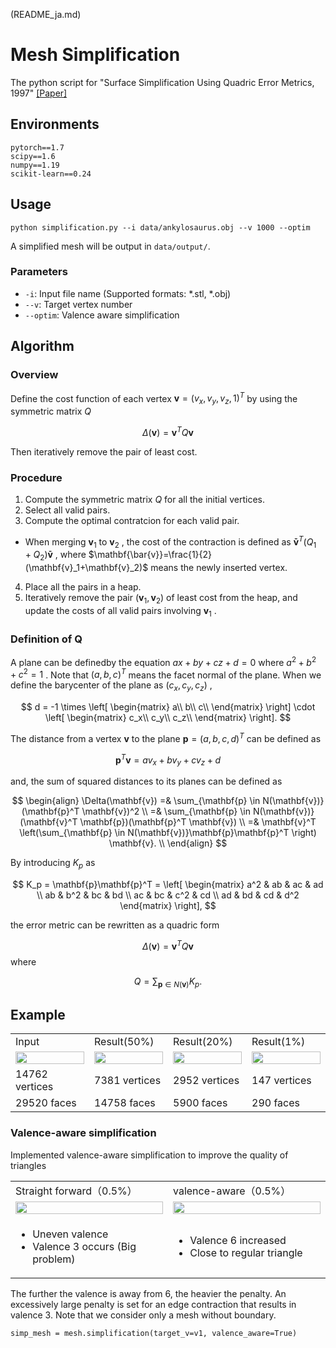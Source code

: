 (README_ja.md)

# Mesh Simplification

The python script for "Surface Simplification Using Quadric Error Metrics, 1997" [[Paper]](http://www.cs.cmu.edu/~garland/Papers/quadrics.pdf)


## Environments
```
pytorch==1.7
scipy==1.6
numpy==1.19
scikit-learn==0.24
```

## Usage

```
python simplification.py --i data/ankylosaurus.obj --v 1000 --optim
```
A simplified mesh will be output in `data/output/`.

### Parameters
- `-i`: Input file name (Supported formats: *.stl, *.obj)
- `--v`: Target vertex number
- `--optim`: Valence aware simplification

## Algorithm

### Overview

Define the cost function of each vertex
$\mathbf{v}=(v_x, v_y, v_z, 1)^T$ 
by using the symmetric matrix
$Q$

$$\Delta(\mathbf{v})=\mathbf{v}^T Q \mathbf{v}$$

Then iteratively remove the pair of least cost.

### Procedure

1. Compute the symmetric matrix
$Q$
for all the initial vertices.
2. Select all valid pairs.
3. Compute the optimal contratcion for each valid pair.
  - When merging
  $\mathbf{v}_1$
  to
  $\mathbf{v}_2$
  , the cost of the contraction is defined as
  $\mathbf{\bar{v}}^T (Q_1+Q_2) \mathbf{\bar{v}}$
  , where 
  $\mathbf{\bar{v}}=\frac{1}{2}(\mathbf{v}_1+\mathbf{v}_2)$
  means the newly inserted vertex.
4. Place all the pairs in a heap.
5. Iteratively remove the pair
$(\mathbf{v}_1, \mathbf{v}_2)$
of least cost from the heap, and update the costs of all valid pairs involving
$\mathbf{v}_1$
.

### Definition of Q

A plane can be definedby the equation
$ax+by+cz+d=0$
where
$a^2+b^2+c^2=1$
.
Note that
$(a, b, c)^T$
means the facet normal of the plane.
When we define the barycenter of the plane as 
$(c_x, c_y, c_z)$
,

$$
d = -1 \times
\left[ 
\begin{matrix}
a\\
b\\
c\\
\end{matrix}
\right]
\cdot
\left[ 
\begin{matrix}
c_x\\
c_y\\
c_z\\
\end{matrix}
\right].
$$


The distance from a vertex
$\mathbf{v}$
to the plane
$\mathbf{p}=(a,b,c,d)^T$
can be defined as

$$
\mathbf{p}^T \mathbf{v} = a v_x+ b v_y + c v_z + d
$$

and, the sum of squared distances to its planes can be defined as

$$
\begin{align}
\Delta(\mathbf{v}) =& \sum_{\mathbf{p} \in N(\mathbf{v})}(\mathbf{p}^T \mathbf{v})^2 \\
=& \sum_{\mathbf{p} \in N(\mathbf{v})}(\mathbf{v}^T \mathbf{p})(\mathbf{p}^T \mathbf{v}) \\
=& \mathbf{v}^T \left(\sum_{\mathbf{p} \in N(\mathbf{v})}\mathbf{p}\mathbf{p}^T \right) \mathbf{v}. \\
\end{align}
$$

By introducing
$K_p$
as

$$ K_p = \mathbf{p}\mathbf{p}^T =
\left[
\begin{matrix} 
a^2 & ab & ac & ad \\ 
ab & b^2 & bc & bd \\
ac & bc & c^2 & cd \\
ad & bd & cd & d^2  
\end{matrix} 
\right],
$$

the error metric can be rewritten as a quadric form

$$\Delta(\mathbf{v})=\mathbf{v}^T Q \mathbf{v}$$
where

$$
Q = \sum_{\mathbf{p} \in N(\mathbf{v})} K_p .
$$


## Example

<table>
  <tr>
    <td width="24%">Input</td>
    <td width="24%">Result(50%)</td>
    <td width="24%">Result(20%)</td>
    <td width="24%">Result(1%)</td>
  </tr>
  <tr>
    <td width="24%"><img src="docs/original.png" width="100%"/></td>
    <td width="24%"><img src="docs/simp_v1.png" width="100%"/></td>
    <td width="24%"><img src="docs/simp_v2.png" width="100%"/></td>
    <td width="24%"><img src="docs/simp_v4.png" width="100%"/></td>
  </tr>

  <tr>
    <td width="24%">14762 vertices</td>
    <td width="24%">7381 vertices</td>
    <td width="24%">2952 vertices</td>
    <td width="24%">147 vertices</td>
  </tr>
  <tr>
    <td width="24%">29520 faces</td>
    <td width="24%">14758 faces</td>
    <td width="24%">5900 faces</td>
    <td width="24%">290 faces</td>
  </tr>
</table>

### Valence-aware simplification

Implemented valence-aware simplification to improve the quality of triangles

<table>
  <tr>
    <td width="48%">Straight forward（0.5%）</td>
    <td width="48%">valence-aware（0.5%）</td>
  </tr>
  <tr>
    <td width="48%"><img src="docs/wo_valence.png" width="100%"/></td>
    <td width="48%"><img src="docs/with_valence.png" width="100%"/></td>
  </tr>
  <tr>
    <td width="48%">
      <ul>
        <li>Uneven valence</li>
        <li>Valence 3 occurs (Big problem)</li>
      </ul>
    </td>
    <td width="48%">
      <ul>
        <li>Valence 6 increased</li>
        <li>Close to regular triangle</li>
      </ul>
    </td>
  </tr>
</table>

The further the valence is away from 6, the heavier the penalty. An excessively large penalty is set for an edge contraction that results in valence 3.
Note that we consider only a mesh without boundary.

```
simp_mesh = mesh.simplification(target_v=v1, valence_aware=True)
```
